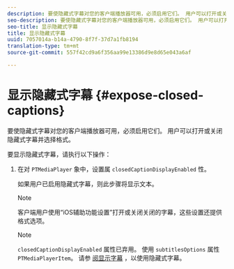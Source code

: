 ```yaml
---
description: 要使隐藏式字幕对您的客户端播放器可用，必须启用它们。 用户可以打开或关闭隐藏式字幕并选择格式。
seo-description: 要使隐藏式字幕对您的客户端播放器可用，必须启用它们。 用户可以打开或关闭隐藏式字幕并选择格式。
seo-title: 显示隐藏式字幕
title: 显示隐藏式字幕
uuid: 7057014a-b14a-4790-8f7f-37d7a1fb8194
translation-type: tm+mt
source-git-commit: 557f42cd9a6f356aa99e13386d9e8d65e043a6af

---
```



# 显示隐藏式字幕 {#expose-closed-captions}

要使隐藏式字幕对您的客户端播放器可用，必须启用它们。 用户可以打开或关闭隐藏式字幕并选择格式。

要显示隐藏式字幕，请执行以下操作：

1. 在对 `PTMediaPlayer` 象中，设置属 `closedCaptionDisplayEnabled` 性。

   如果用户已启用隐藏式字幕，则此步骤将显示文本。

   >[!NOTE]
   >
   >客户端用户使用“iOS辅助功能设置”打开或关闭关闭的字幕，这些设置还提供格式选项。

   >[!NOTE]
   >
   >`closedCaptionDisplayEnabled` 属性已弃用。 使用 `subtitlesOptions` 属性 `PTMediaPlayerItem`。 请参 [阅显示字幕](../../../tvsdk-3x-ios-prog/c-ios-closed-captioning-and-subtitles-ios/c-ios-closed-captioning-and-subtitles-reqts-ios/t-ios-subtitles-exposing-ios.md) ，以使用隐藏式字幕。